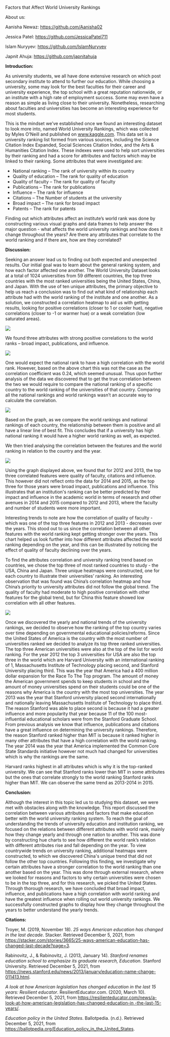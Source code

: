 ﻿Factors that Affect World University Rankings 

About us:

Aanisha Newaz: <https://github.com/Aanisha02>

Jessica Patel: <https://github.com/JessicaPatel711>

Islam Nuryyev: <https://github.com/IslamNuryyev>

Japnit Ahuja: <https://github.com/japnitahuja>

**Introduction:**

As university students, we all have done extensive research on which post secondary institute to attend to further our education. While choosing a university, some may look for the best faculties for their career and university experience, the top school with a great reputation nationwide, or an institute with a high rate of employment success. Some may even have a reason as simple as living close to their university. Nonetheless, researching about faculties and universities has become an interesting experience for most students.

This is the mindset we’ve established once we found an interesting dataset to look more into, named World University Rankings, which was collected by Myles O'Neill and published on www.kaggle.com. This data set is a university ranking list formed from various sources, including the Science Citation Index Expanded, Social Sciences Citation Index, and the Arts & Humanities Citation Index. These indexes were used to help sort universities by their ranking and had a score for attributes and factors which may be linked to their ranking. Some attributes that were investigated are:

- National ranking – The rank of university within its country
- Quality of education – The rank for quality of education
- Quality of faculty – The rank for quality of faculty
- Publications – The rank for publications
- Influence – The rank for influence
- Citations – The Number of students at the university
- Broad impact – The rank for broad impact
- Patents – The rank for patents

Finding out which attributes affect an institute’s world rank was done by constructing various visual graphs and data frames to help answer the major question - what affects the world university rankings and how does it change throughout the years? Are there any attributes that correlate to the world ranking and if there are, how are they correlated?

**Discussion:**

Seeking an answer lead us to finding out both expected and unexpected results. Our initial goal was to learn about the general ranking system, and how each factor affected one another. The World University Dataset looks at a total of 1024 universities from 59 different countries, the top three countries with the most ranked universities being the United States, China, and Japan. With the use of ten unique attributes, the primary objective to help us reach a conclusion was to find out what kind of relationship each attribute had with the world ranking of the institute and one another. As a solution, we constructed a correlation heatmap to aid us with getting results, looking for positive correlations (closer to 1 or cooler hue), negative correlations (closer to -1 or warmer hue) or a weak correlation (low saturated areas).

![](Aspose.Words.d3219a4b-c09e-42a7-ac76-5be8fe6070f9.001.jpeg)

We found three attributes with strong positive correlations to the world ranks – broad impact, publications, and influence.

![](Aspose.Words.d3219a4b-c09e-42a7-ac76-5be8fe6070f9.002.jpeg)

One would expect the national rank to have a high correlation with the world rank. However, based on the above chart this was not the case as the correlation coefficient was 0.24, which seemed unusual.  Thus upon further analysis of the data we discovered that to get the true correlation between the two we would require to compare the national ranking of a specific country to the world ranking of the universities of that country. Comparing all the national rankings and world rankings wasn’t an accurate way to calculate the correlation.

![](Aspose.Words.d3219a4b-c09e-42a7-ac76-5be8fe6070f9.003.jpeg)

Based on the graph, as we compare the world rankings and national rankings of each country, the relationship between them is positive and all have a linear line of best fit. This concludes that if a university has high national ranking it would have a higher world ranking as well, as expected.

We then tried analysing the correlation between the features and the world ranking in relation to the country and the year.

![](Aspose.Words.d3219a4b-c09e-42a7-ac76-5be8fe6070f9.004.jpeg)

Using the graph displayed above, we found that for 2012 and 2013, the top three correlated features were quality of faculty, citations and influence. This however did not reflect onto the data for 2014 and 2015, as the top three for those years were broad impact, publications and influence. This illustrates that an institution's ranking can be better predicted by their impact and influence in the academic world in terms of research and other avenues in 2014 and 2015 compared to 2012 and 2013, where the faculty and number of students were more important.

Interesting trends to note are how the correlation of quality of faculty - which was one of the top three features in 2012 and 2013 - decreases over the years. This stood out to us since the correlation between all other features with the world ranking kept getting stronger over the years. This chart helped us look further into how different attributes affected the world ranking depending on the year, and this can be illustrated by noticing the effect of quality of faculty declining over the years.

To find the attributes correlation and university ranking trend based on countries, we chose the top three of most ranked countries to study - the USA, China and Japan. Three unique heatmaps were constructed, one for each country to illustrate their universities’ ranking. An interesting observation that was found was China’s correlation heatmap and how China’s priority to university attributes did not follow the global trend. The quality of faculty had moderate to high positive correlation with other features for the global trend, but for China this feature showed low correlation with all other features.

![](Aspose.Words.d3219a4b-c09e-42a7-ac76-5be8fe6070f9.005.jpeg)

Once we discovered the yearly and national trends of the university rankings, we decided to observe how the ranking of the top country varies over time depending on governmental educational policies/reforms. Since the United States of America is the country with the most number of universities ranked we decided to analyze its top three ranked universities. The top three American universities were also at the top of the list for world ranking.  For the year 2012 the top 3 universities for USA are also the top three in the world which are Harvard University with an international ranking of 1, Massachusetts Institute of Technology placing second, and Stanford University placing third.  This was the year that America had a 400 million dollar expansion for the Race To The Top program. The amount of money the American government spends to keep students in school and the amount of money universities spend on their students could be one of the reasons why America is the country with the most top universities.  The year 2013 was the year that Stanford university placed second internationally and nationally leaving Massachusetts Institute of Technology to place third. The reason Stanford was able to place second is because it had a greater influence and more popularity that year because 11 of the 100 most-influential educational scholars were from the Stanford Graduate School. From previous analysis we know that influence, publications and citations have a great influence on determining the university rankings. Therefore, the reason Stanford ranked higher than MIT is because it ranked higher in many other attributes that have a high correlation with the world ranking. The year 2014 was the year that America implemented the Common Core State Standards initiative however not much had changed for universities which is why the rankings are the same.

Harvard ranks highest in all attributes which is why it is the top-ranked university. We can see that Stanford ranks lower than MIT in some attributes but the ones that correlate strongly to the world ranking Stanford ranks higher than MIT. We can observe the same trend as 2013-2014 in 2015.

**Conclusion:**

Although the interest in this topic led us to studying this dataset, we were met with obstacles along with the knowledge. This report discussed the correlation between various attributes and factors that make education better with the world university ranking system. To reach the goal of understanding the trends of university education and institution ranking, we focused on the relations between different attributes with world rank, mainly how they change yearly and through one nation to another. This was done by constructing hue charts to see how different the world rank’s relation with different attributes rise and fall depending on the year. To view countrywide trends on university ranking, additional heatmaps were constructed, to which we discovered China's unique trend that did not follow the other top countries. Following this finding, we investigate why certain attributes have a stronger correlation to the world ranking than one another based on the year. This was done through external research, where we looked for reasons and factors to why certain universities were chosen to be in the top three, and for this research, we picked the United States. Through thorough research, we have concluded that broad impact, influence, and publications have a high correlation with world ranking and have the  greatest influence when rolling out world university rankings. We successfully constructed graphs to display how they change throughout the years to better understand the yearly trends.

**Citations:**

Troyer, M. (2019, November 18). *25 ways American education has changed in the last decade*. Stacker. Retrieved December 5, 2021, from <https://stacker.com/stories/3665/25-ways-american-education-has-changed-last-decade?page=3>.

Rabinovitz, J., & Rabinovitz, J. (2013, January 14). *Stanford renames education school to emphasize its graduate research, Education*. Stanford University. Retrieved December 5, 2021, from <https://news.stanford.edu/news/2013/january/education-name-change-011413.html>.

*A look at how American legislation has changed education in the last 15 years: Resilient educator*. ResilientEducator.com. (2020, March 10). Retrieved December 5, 2021, from [https://resilienteducator.com/news/a-look-at-how-american-legislation-has-changed-education-in -the-last-15-years/](https://resilienteducator.com/news/a-look-at-how-american-legislation-has-changed-education-in-the-last-15-years/).

*Education policy in the United States*. Ballotpedia. (n.d.). Retrieved December 5, 2021, from <https://ballotpedia.org/Education_policy_in_the_United_States>.
